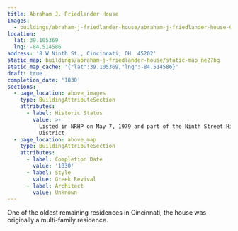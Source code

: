 ```yaml
---
title: Abraham J. Friedlander House
images:
  - buildings/abraham-j-friedlander-house/abraham-j-friedlander-house-0_js65fr
location:
  lat: 39.105369
  lng: -84.514586
address: '8 W Ninth St., Cincinnati, OH  45202'
static_map: buildings/abraham-j-friedlander-house/static-map_ne27bg
static_map_cache: '{"lat":39.105369,"lng":-84.514586}'
draft: true
completion_date: '1830'
sections:
  - page_location: above_images
    type: BuildingAttributeSection
    attributes:
      - label: Historic Status
        value: >-
          Listed in NRHP on May 7, 1979 and part of the Ninth Street Historic
          District
  - page_location: above_map
    type: BuildingAttributeSection
    attributes:
      - label: Completion Date
        value: '1830'
      - label: Style
        value: Greek Revival
      - label: Architect
        value: Unknown
---
```


One of the oldest remaining residences in Cincinnati, the house was originally a multi-family residence.
